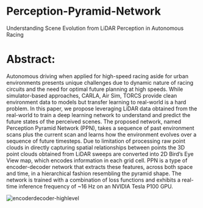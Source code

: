 # Perception-Pyramid-Network
Understanding Scene Evolution from LiDAR Perception in Autonomous Racing
# Abstract:
Autonomous driving when applied for high-speed racing aside for urban environments presents unique challenges due to dynamic nature of racing circuits and the need for optimal future planning at high speeds. While simulator-based approaches, CARLA, Air Sim, TORCS provide clean environment data to models but transfer learning to real-world is a hard problem. In this paper, we propose leveraging LiDAR data obtained from the real-world to train a deep learning network to understand and predict the future states of the perceived scenes. The proposed network, named Perception Pyramid Network (PPN), takes a sequence of past environment scans plus the current scan and learns how the environment evolves over a sequence of future timesteps. Due to limitation of processing raw point clouds in directly capturing spatial relationships between points the 3D point clouds obtained from LiDAR sweeps are converted into 2D Bird’s Eye View map, which encodes information in each grid cell. PPN is a type of encoder-decoder network that extracts these features, across both space and time, in a hierarchical fashion resembling the pyramid shape. The network is trained with a combination of loss functions and exhibits a real-time inference frequency of ~16 Hz on an NVIDIA Tesla P100 GPU.

![encoderdecoder-highlevel](https://github.com/suwesh/Perception-Pyramid-Network/assets/83471963/ad95179f-80e5-4cf6-8ce9-58665a08dc53)
